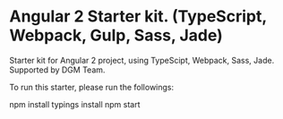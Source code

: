 # Angular 2 Starter kit. (TypeScript, Webpack, Gulp, Sass, Jade)
Starter kit for Angular 2 project, using TypeScipt, Webpack, Sass, Jade. Supported by DGM Team.

To run this starter, please run the followings:

npm install
typings install
npm start
